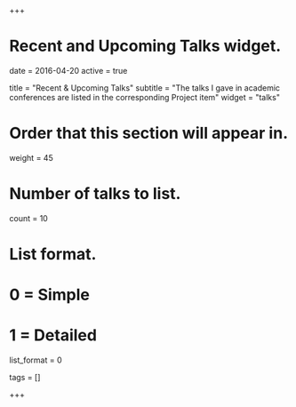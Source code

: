 +++
# Recent and Upcoming Talks widget.

date = 2016-04-20
active = true

title = "Recent & Upcoming Talks"
subtitle = "The talks I gave in academic conferences are listed in the corresponding Project item"
widget = "talks"

# Order that this section will appear in.
weight = 45

# Number of talks to list.
count = 10

# List format.
#   0 = Simple
#   1 = Detailed
list_format = 0

tags = []

+++
